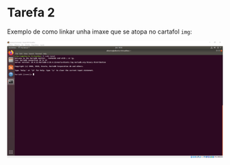 # Tarefa 2

Exemplo de como linkar unha imaxe que se atopa no cartafol `img`:

![Imaxe de exemplo](./img/MARIADB.PNG)
